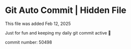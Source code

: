 # Git Auto Commit | Hidden File

This file was added Feb 12, 2025

Just for fun and keeping my daily git commit active 🤪

commit number: 50498
